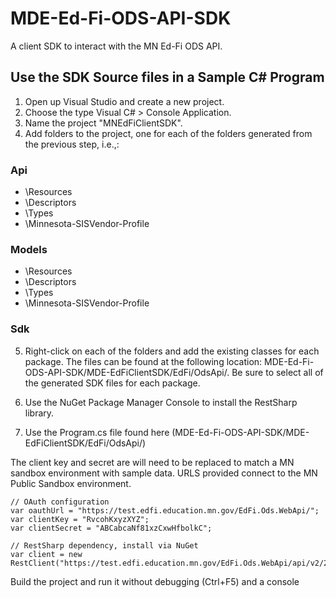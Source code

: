 # MDE-Ed-Fi-ODS-API-SDK
A client SDK to interact with the MN Ed-Fi ODS API.

## Use the SDK Source files in a Sample C# Program
1. Open up Visual Studio and create a new project. 
2. Choose the type Visual C# > Console Application. 
3. Name the project "MNEdFiClientSDK".
4. Add folders to the project, one for each of the folders generated from the previous step, i.e.,:

### Api
* \Resources
* \Descriptors
* \Types
* \Minnesota-SISVendor-Profile

### Models
* \Resources
* \Descriptors
* \Types
* \Minnesota-SISVendor-Profile

### Sdk


5. Right-click on each of the folders and add the existing classes for each package. The files can be found at the following location: MDE-Ed-Fi-ODS-API-SDK/MDE-EdFiClientSDK/EdFi/OdsApi/. Be sure to select all of the generated SDK files for each package.

6. Use the NuGet Package Manager Console to install the RestSharp library. 
7. Use the Program.cs file found here (MDE-Ed-Fi-ODS-API-SDK/MDE-EdFiClientSDK/EdFi/OdsApi/) 

The client key and secret are will need to be replaced to match a MN sandbox environment with sample data.  URLS provided connect to the MN Public Sandbox environment. 

```
// OAuth configuration
var oauthUrl = "https://test.edfi.education.mn.gov/EdFi.Ods.WebApi/";
var clientKey = "RvcohKxyzXYZ";
var clientSecret = "ABCabcaNf81xzCxwHfbolkC";
 
// RestSharp dependency, install via NuGet
var client = new RestClient("https://test.edfi.education.mn.gov/EdFi.Ods.WebApi/api/v2/2018/");
```

Build the project and run it without debugging (Ctrl+F5) and a console 


